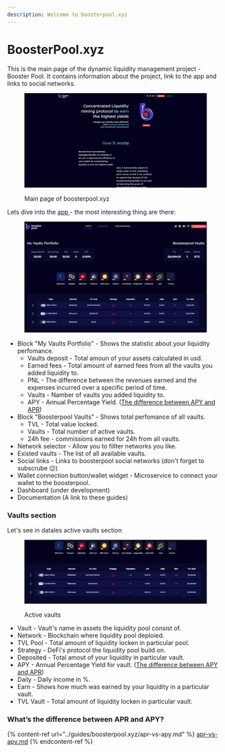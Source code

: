 ```yaml
---
description: Welcome to boosterpool.xyz
---
```


# BoosterPool.xyz

This is the main page of the dynamic liquidity management project - Booster Pool. It contains information about the project, link to the app and links to social networks.

<figure><img src="../.gitbook/assets/image (46).png" alt=""><figcaption><p>Main page of boosterpool.xyz</p></figcaption></figure>

Lets dive into the [app ](https://boosterpool.xyz/#/vaults)- the most interesting thing are there:&#x20;

<figure><img src="../.gitbook/assets/image (6).png" alt=""><figcaption></figcaption></figure>

* Block "My Vaults Portfolio" - Shows the statistic about your liquidity perfomance.
  * Vaults deposit - Total amoun of your assets calculated in usd.
  * Earned fees - Total amount of earned fees from all the vaults you added liquidity to.
  * PNL - The difference between the revenues earned and the expenses incurred over a specific period of time.
  * Vaults - Namber of vaults you added liquidity to.
  * APY - Annual Percentage Yield. ([The difference between APY and APR](../guides/boosterpool.xyz/apr-vs-apy.md))
* Block "Boosterpool Vaults" - Shows total perfomance of all vaults.
  * TVL - Total value locked.
  * Vaults - Total number of active vaults.
  * 24h fee - commissions earned for 24h from all vaults.
* Network selector - Allow you to fillter networks you like.
* Existed vaults - The list of all available vaults.
* Social links - Links to boosterpool social networks (don't forget to subscrube 😉)
* Wallet connection button/wallet widget - Microservice to connect your wallet to the boosterpool.
* Dashboard (under development)
* Documentation (A link to these guides)

### Vaults section

Let's see in datales active vaults section

<figure><img src="../.gitbook/assets/image (43).png" alt=""><figcaption><p>Active vaults</p></figcaption></figure>

* Vault - Vault's name in assets the liquidity pool consist of.
* Network - Blockchain where liquidity pool deploied.
* TVL Pool - Total amount of liquidity locken in particular pool.
* Strategy - DeFi's protocol the liquidity pool build on.
* Deposited - Total amout of your liquidity in particular vault.
* APY - Annual Percentage Yield for vault. ([The difference between APY and APR](../guides/boosterpool.xyz/apr-vs-apy.md))
* Daily - Daily income in %.
* Earn - Shows how much was earned by your liquidity in a particular vault.
* TVL Vault - Total amount of liquidity locken in particular vault.

### What’s the difference between APR and APY?

{% content-ref url="../guides/boosterpool.xyz/apr-vs-apy.md" %}
[apr-vs-apy.md](../guides/boosterpool.xyz/apr-vs-apy.md)
{% endcontent-ref %}
